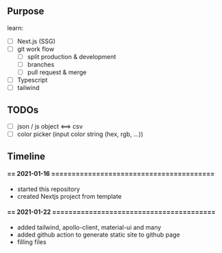 ## Purpose

learn:
- [ ] Next.js (SSG)
- [ ] git work flow
  - [ ] split production & development
  - [ ] branches
  - [ ] pull request & merge
- [ ] Typescript
- [ ] tailwind

## TODOs

- [ ] json / js object <==> csv
- [ ] color picker (input color string (hex, rgb, ...))

## Timeline

#### == 2021-01-16 ========================================
- started this repository
- created Nextjs project from template

#### == 2021-01-22 ========================================
- added tailwind, apollo-client, material-ui and many
- added github action to generate static site to github page
- filling files